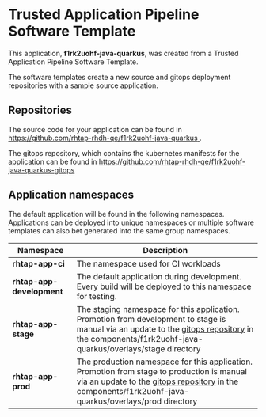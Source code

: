 # Trusted Application Pipeline Software Template

This application, **f1rk2uohf-java-quarkus**, was created from a Trusted Application Pipeline Software Template.

The software templates create a new source and gitops deployment repositories with a sample source application. 

## Repositories

The source code for your application can be found in [https://github.com/rhtap-rhdh-qe/f1rk2uohf-java-quarkus ](https://github.com/rhtap-rhdh-qe/f1rk2uohf-java-quarkus ).
 
The gitops repository, which contains the kubernetes manifests for the application can be found in 
[https://github.com/rhtap-rhdh-qe/f1rk2uohf-java-quarkus-gitops ](https://github.com/rhtap-rhdh-qe/f1rk2uohf-java-quarkus-gitops ) 

## Application namespaces 

The default application will be found in the following namespaces. Applications can be deployed into unique namespaces or multiple software templates can also bet generated into the same group namespaces.  

|  Namespace   |  Description   |  
| -------- | -------- |
| **rhtap-app-ci** | The namespace used for CI workloads |
| **rhtap-app-development** | The default application during development. Every build will be deployed to this namespace for testing. |
| **rhtap-app-stage** | The staging namespace for this application. Promotion from development to stage is manual via an update to the [gitops repository](https://github.com/rhtap-rhdh-qe/f1rk2uohf-java-quarkus-gitops ) in the components/f1rk2uohf-java-quarkus/overlays/stage directory |
| **rhtap-app-prod** | The production namespace for this application. Promotion from stage to production is manual via an update to the [gitops repository](https://github.com/rhtap-rhdh-qe/f1rk2uohf-java-quarkus-gitops ) in the components/f1rk2uohf-java-quarkus/overlays/prod directory |